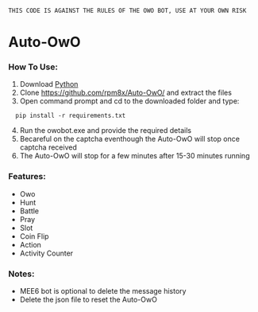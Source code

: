 `THIS CODE IS AGAINST THE RULES OF THE OWO BOT, USE AT YOUR OWN RISK`
# Auto-OwO

### __How To Use:__
1. Download [Python](https://www.python.org/downloads/) 
2. Clone https://github.com/rpm8x/Auto-OwO/ and extract the files
3. Open command prompt and cd to the downloaded folder and type:

``` 
  pip install -r requirements.txt
```

4. Run the owobot.exe and provide the required details
5. Becareful on the captcha eventhough the Auto-OwO will stop once captcha received
6. The Auto-OwO will stop for a few minutes after 15-30 minutes running

### __Features:__
* Owo
* Hunt
* Battle
* Pray
* Slot
* Coin Flip
* Action
* Activity Counter

### __Notes:__
* MEE6 bot is optional to delete the message history
* Delete the json file to reset the Auto-OwO
